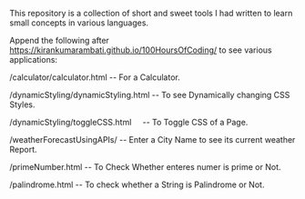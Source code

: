 This repository is a collection of short and sweet tools I had written to learn small concepts in various languages.

Append the following after https://kirankumarambati.github.io/100HoursOfCoding/ to see various applications:

/calculator/calculator.html         -- For a Calculator.

/dynamicStyling/dynamicStyling.html -- To see Dynamically changing CSS Styles. 

/dynamicStyling/toggleCSS.html      -- To Toggle CSS of a Page.

/weatherForecastUsingAPIs/          -- Enter a City Name to see its current weather Report. 

/primeNumber.html                   -- To Check Whether enteres numer is prime or Not. 

/palindrome.html                    -- To check whether a String is Palindrome or Not.  
